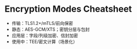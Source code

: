 # Encryption Modes Cheatsheet

- 传输：TLS1.2+/mTLS/前向保密
- 静态：AES-GCM/XTS；密钥分层与包封
- 应用层：字段/列级加密、信封加密
- 使用中：TEE/密文计算（场景化）
